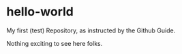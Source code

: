 # hello-world
My first (test) Repository, as instructed by the Github Guide.

Nothing exciting to see here folks.
